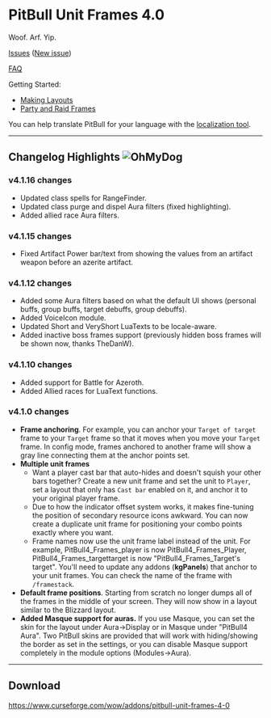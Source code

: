 # PitBull Unit Frames 4.0

Woof. Arf. Yip.

[Issues](https://www.wowace.com/projects/pitbull-unit-frames-4-0/issues) ([New issue](https://www.wowace.com/projects/pitbull-unit-frames-4-0/issues/create))

[FAQ](https://www.wowace.com/projects/pitbull-unit-frames-4-0/pages/faq)

Getting Started:

- [Making Layouts](https://www.wowace.com/projects/pitbull-unit-frames-4-0/pages/guide/making-layouts-and-applying-to-frames)
- [Party and Raid Frames](https://www.wowace.com/projects/pitbull-unit-frames-4-0/pages/guide/party-and-raid-frames)

You can help translate PitBull for your language with the [localization tool](https://www.wowace.com/projects/pitbull-unit-frames-4-0/localization/).

---

## Changelog Highlights ![OhMyDog](https://static-cdn.jtvnw.net/emoticons/v1/65/1.0)

### v4.1.16 changes

- Updated class spells for RangeFinder.
- Updated class purge and dispel Aura filters (fixed highlighting).
- Added allied race Aura filters.

### v4.1.15 changes

- Fixed Artifact Power bar/text from showing the values from an artifact weapon before an azerite artifact.

### v4.1.12 changes

- Added some Aura filters based on what the default UI shows (personal buffs, group buffs, target debuffs, group debuffs).
- Added VoiceIcon module.
- Updated Short and VeryShort LuaTexts to be locale-aware.
- Added inactive boss frames support (previously hidden boss frames will be shown now, thanks TheDanW).

### v4.1.10 changes

- Added support for Battle for Azeroth.
- Added Allied races for LuaText functions.

### v4.1.0 changes

- **Frame anchoring**. For example, you can anchor your `Target of target` frame to your `Target` frame so that it moves when you move your `Target` frame. In config mode, frames anchored to another frame will show a gray line connecting them at the anchor points set.
- **Multiple unit frames**
  - Want a player cast bar that auto-hides and doesn't squish your other bars together? Create a new unit frame and set the unit to `Player`, set a layout that only has `Cast bar` enabled on it, and anchor it to your original player frame.
  - Due to how the indicator offset system works, it makes fine-tuning the position of secondary resource icons awkward. You can now create a duplicate unit frame for positioning your combo points exactly where you want.
  - Frame names now use the unit frame label instead of the unit. For example, PitBull4\_Frames\_player is now PitBull4\_Frames\_Player, PitBull4\_Frames\_targettarget is now "PitBull4\_Frames\_Target's target". You'll need to update any addons (**kgPanels**) that anchor to your unit frames. You can check the name of the frame with `/framestack`.
- **Default frame positions**. Starting from scratch no longer dumps all of the frames in the middle of your screen. They will now show in a layout similar to the Blizzard layout.
- **Added Masque support for auras.** If you use Masque, you can set the skin for the layout under Aura->Display or in Masque under "PitBull4 Aura". Two PitBull skins are provided that will work with hiding/showing the border as set in the settings, or you can disable Masque support completely in the module options (Modules->Aura).

---

## Download

<https://www.curseforge.com/wow/addons/pitbull-unit-frames-4-0>
